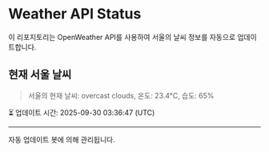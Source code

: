 
# Weather API Status

이 리포지토리는 OpenWeather API를 사용하여 서울의 날씨 정보를 자동으로 업데이트합니다.

## 현재 서울 날씨
> 서울의 현재 날씨: overcast clouds, 온도: 23.4°C, 습도: 65%

⏳ 업데이트 시간: 2025-09-30 03:36:47 (UTC)

---
자동 업데이트 봇에 의해 관리됩니다.
